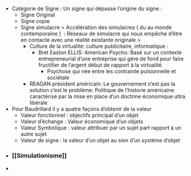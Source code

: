 - Catégorie de Signe : Un signe qui dépasse l’origine du signe :
	- Signe Original
	- Signe copie
	- Signe simulacre > Accélération des simulacres ( du au monde contemporaine )  : Réseaux de simulacre qui nous empêche d’être en contacte avec une réalité existante originale >
		- Culture de la virtualité: culture publicitaire, informatique :
			- Bret Easton ELLIS: American Psycho: Basé sur un contexte entrepreneurial d’une entreprise qui gère de fond pour faire fructifier de l’argent début de rapport à la virtualité.
				- Psychose qui née entre les contrainte pulsionnelle et sociétale
		- REAGAN président américain: Le gouvernement n’est pas la solution c’est le problème: Politique de l’historie américaine caractérisé par la mise en place d’un doctrine économique ultra libérale
- Pour Baudrillard il y a quatre façons d’obtenir de la valeur
	- Valeur fonctionnel : objectifs principal d’un objet
	- Valeur d’échange : Valeur économique d’un objets
	- Valeur Symbolique : valeur attribuer par un sujet part rapport à un autre sujet
	- Valeur de signe : la valeur d’un objet au sien d’un système d’objet
- ### [[Simulationisme]]
-